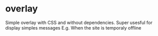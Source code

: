 # overlay
Simple overlay with CSS and without dependencies. Super usesful for display simples messages E.g. When the site is temporaly offline